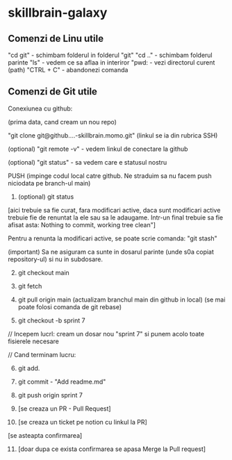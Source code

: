 # skillbrain-galaxy

## Comenzi de Linu utile

"cd git" - schimbam folderul in folderul "git"
"cd .." - schimbam folderul parinte
"ls" - vedem ce sa aflaa in interiror
"pwd: - vezi directorul curent (path)
"CTRL + C" - abandonezi comanda

## Comenzi de Git utile

Conexiunea cu github:

(prima data, cand cream un nou repo)

"git clone git@github....-skillbrain.momo.git" (linkul se ia din rubrica SSH)

(optional) "git remote -v" - vedem linkul de conectare la github

(optional) "git status" - sa vedem care e statusul nostru


PUSH (impinge codul local catre github. Ne straduim sa nu facem push niciodata pe branch-ul main)

1. (optional) git status

[aici trebuie sa fie curat, fara modificari active, daca sunt modificari active trebuie fie de renuntat la ele sau sa le adaugame. Intr-un final trebuie sa fie afisat asta: Nothing to commit, working tree clean"]

Pentru a renunta la modificari active, se poate scrie comanda: "git stash"

(important) Sa ne asiguram ca sunte in dosarul parinte (unde s0a copiat repository-ul) si nu in subdosare.

2. git checkout main

3. git fetch

4. git pull origin main (actualizam branchul main din github in local) (se mai poate folosi comanda de git rebase)

5. git checkout -b sprint 7

// Incepem lucrl: cream un dosar nou "sprint 7" si punem acolo toate fisierele necesare

// Cand terminam lucru:

6. git add.

7. git commit - "Add readme.md"

8. git push origin sprint 7

9. [se creaza un PR - Pull Request]

10. [se creaza un ticket pe notion cu linkul la PR]

[se asteapta confirmarea]

11. [doar dupa ce exista confirmarea se apasa Merge la Pull request]


